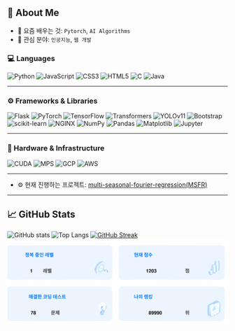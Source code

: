## 🧠 About Me

- 🌱 요즘 배우는 것: `Pytorch`, `AI Algorithms` 
- 💼 관심 분야: `인공지능`, `웹 개발`
### 💻 Languages
![Python](https://img.shields.io/badge/Python-3776AB?style=for-the-badge&logo=python&logoColor=white)
![JavaScript](https://img.shields.io/badge/JavaScript-F7DF1E?style=for-the-badge&logo=javascript&logoColor=black)
![CSS3](https://img.shields.io/badge/CSS3-1572B6?style=for-the-badge&logo=css3&logoColor=white)
![HTML5](https://img.shields.io/badge/HTML5-E34F26?style=for-the-badge&logo=html5&logoColor=white)
![C](https://img.shields.io/badge/C-00599C?style=for-the-badge&logo=c&logoColor=white)
![Java](https://img.shields.io/badge/Java-007396?style=for-the-badge&logo=openjdk&logoColor=white)

---

### ⚙️ Frameworks & Libraries
![Flask](https://img.shields.io/badge/flask-%23000.svg?style=for-the-badge&logo=flask&logoColor=white)
![PyTorch](https://img.shields.io/badge/PyTorch-EE4C2C?style=for-the-badge&logo=pytorch&logoColor=white)
![TensorFlow](https://img.shields.io/badge/TensorFlow-FF6F00?style=for-the-badge&logo=tensorflow&logoColor=white)
![Transformers](https://img.shields.io/badge/Transformers-FFBF00?style=for-the-badge&logo=huggingface&logoColor=black)
![YOLOv11](https://img.shields.io/badge/YOLOv11-00FFFF?style=for-the-badge&logo=github&logoColor=black)
![Bootstrap](https://img.shields.io/badge/bootstrap-%238511FA.svg?style=for-the-badge&logo=bootstrap&logoColor=white)
![scikit-learn](https://img.shields.io/badge/scikit--learn-%23F7931E.svg?style=for-the-badge&logo=scikit-learn&logoColor=white)
![NGINX](https://img.shields.io/badge/NGINX-009639?style=for-the-badge&logo=nginx&logoColor=white)
![NumPy](https://img.shields.io/badge/NumPy-013243?style=for-the-badge&logo=numpy&logoColor=white)
![Pandas](https://img.shields.io/badge/Pandas-150458?style=for-the-badge&logo=pandas&logoColor=white)
![Matplotlib](https://img.shields.io/badge/Matplotlib-11557C?style=for-the-badge&logo=matplotlib&logoColor=white)
![Jupyter](https://img.shields.io/badge/Jupyter-F37626?style=for-the-badge&logo=jupyter&logoColor=white)

---

### 🚀 Hardware & Infrastructure
![CUDA](https://img.shields.io/badge/CUDA-76B900?style=for-the-badge&logo=nvidia&logoColor=white)
![MPS](https://img.shields.io/badge/MPS-000000?style=for-the-badge&logo=apple&logoColor=white)
![GCP](https://img.shields.io/badge/Google%20Cloud-4285F4?style=for-the-badge&logo=googlecloud&logoColor=white)
![AWS](https://img.shields.io/badge/AWS-232F3E?style=for-the-badge&logo=amazonaws&logoColor=FF9900)

---
- ⚙️ 현재 진행하는 프로젝트: [multi-seasonal-fourier-regression(MSFR)](https://github.com/tatatommy6/multi-seasonal-fourier-regression)
---

## 📈 GitHub Stats

![GitHub stats](https://github-readme-stats.vercel.app/api?username=tatatommy6&hide=contribs,prs&show_icons=true&theme=dark)
![Top Langs](https://github-readme-stats.vercel.app/api/top-langs/?username=tatatommy6&layout=compact&theme=github_dark)
[![GitHub Streak](https://streak-stats.demolab.com?user=tatatommy6&theme=dark)](https://git.io/streak-stats)
![Programmers Badge](https://raw.githubusercontent.com/tatatommy6/Programmers_Badge_Generator/main/result/result.svg)
